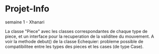 # Projet-Info
semaine 1 - Xhanari

La classe "Piece" avec les classes correspondantes de chaque type de piece, et un interface pour la recuperation de la validitee du mouvement.
A voir la methode debut() de la classe Echequier: probleme possible de compatibilitee entre les types des pieces et les cases (de type Case).
